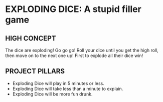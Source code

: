 # EXPLODING DICE: A stupid filler game

## HIGH CONCEPT

The dice are exploding! Go go go! Roll your dice until you get the high roll, then move on to the next one up! First to explode all their dice win!

## PROJECT PILLARS

* Exploding Dice will play in 5 minutes or less.
* Exploding Dice will take less than a minute to explain.
* Exploding Dice will be more fun drunk.